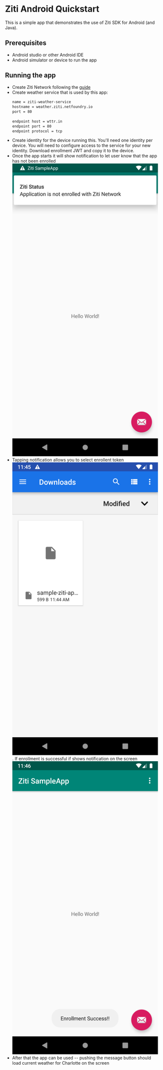 # Ziti Android Quickstart

This is a simple app that demonstrates the use of Ziti SDK for Android (and Java).

## Prerequisites
* Android studio or other Android IDE
* Android simulator or device to run the app

## Running the app

* Create Ziti Network following the [guide](https://netfoundry.github.io/ziti-doc/ziti/quickstarts/networks-overview.html)
* Create weather service that is used by this app:
  ```
  name = ziti-weather-service
  hostname = weather.ziti.netfoundry.io
  port = 80
  
  endpoint host = wttr.in
  endpoint port = 80
  endpoint protocol = tcp
  ```
* Create identity for the device running this. You'll need one identity per device.
  You will need to configure access to the service for your new identity.
  Download enrollment JWT and copy it to the device.
* Once the app starts it will show notification to let user know that the app has not been enrolled
  ![no-enrollment](doc/no-enrollment.png)
* Tapping notification allows you to select enrollent token
  ![pick-jwt](doc/pick-jwt.png). If enrollment is successful if shows notification on the screen
  ![success](doc/enrollment-success.png)
* After that the app can be used -- pushing the message button should load current weather 
  for Charlotte on the screen